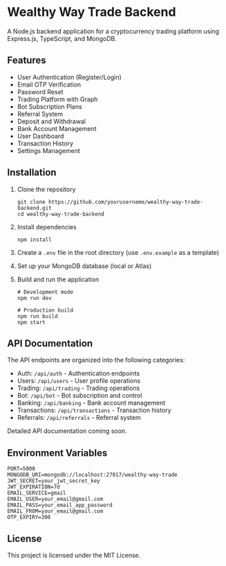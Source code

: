 # Wealthy Way Trade Backend

A Node.js backend application for a cryptocurrency trading platform using Express.js, TypeScript, and MongoDB.

## Features

- User Authentication (Register/Login)
- Email OTP Verification
- Password Reset
- Trading Platform with Graph
- Bot Subscription Plans
- Referral System
- Deposit and Withdrawal
- Bank Account Management
- User Dashboard
- Transaction History
- Settings Management

## Installation

1. Clone the repository

   ```
   git clone https://github.com/yourusername/wealthy-way-trade-backend.git
   cd wealthy-way-trade-backend
   ```

2. Install dependencies

   ```
   npm install
   ```

3. Create a `.env` file in the root directory (use `.env.example` as a template)

4. Set up your MongoDB database (local or Atlas)

5. Build and run the application

   ```
   # Development mode
   npm run dev

   # Production build
   npm run build
   npm start
   ```

## API Documentation

The API endpoints are organized into the following categories:

- Auth: `/api/auth` - Authentication endpoints
- Users: `/api/users` - User profile operations
- Trading: `/api/trading` - Trading operations
- Bot: `/api/bot` - Bot subscription and control
- Banking: `/api/banking` - Bank account management
- Transactions: `/api/transactions` - Transaction history
- Referrals: `/api/referrals` - Referral system

Detailed API documentation coming soon.

## Environment Variables

```
PORT=5000
MONGODB_URI=mongodb://localhost:27017/wealthy-way-trade
JWT_SECRET=your_jwt_secret_key
JWT_EXPIRATION=7d
EMAIL_SERVICE=gmail
EMAIL_USER=your_email@gmail.com
EMAIL_PASS=your_email_app_password
EMAIL_FROM=your_email@gmail.com
OTP_EXPIRY=300
```

## License

This project is licensed under the MIT License.

